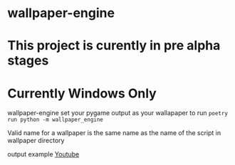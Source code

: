 # wallpaper-engine

# This project is curently in pre alpha stages 

# Currently Windows Only

wallpaper-engine set your pygame output as your wallapaper to run `poetry run python -m wallpaper_engine`  

Valid name for a wallpaper is the same name as the name of the script in wallpaper directory  

output example [Youtube](https://www.youtube.com/channel/UCZr9L3YbylIps3DfOifcWAg/featured)
